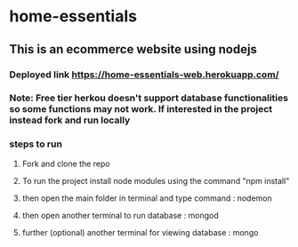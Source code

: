 # home-essentials
## This is an ecommerce website using nodejs
### Deployed link https://home-essentials-web.herokuapp.com/ 
### Note: Free tier herkou doesn't support database functionalities so some functions may not work. If interested in the project instead fork and run locally

### steps to run
1. Fork and clone the repo

2. To run the project install node modules
  using the command "npm install"

3. then open the main folder in terminal and type command : nodemon

4. then open another terminal to run database : mongod

5. further (optional) another terminal for viewing database : mongo
